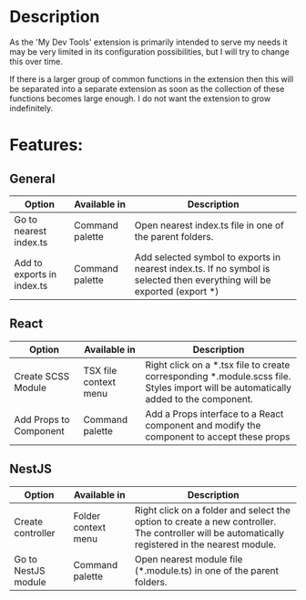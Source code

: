 # Description

As the 'My Dev Tools' extension is primarily intended to serve my needs it may be very limited in its configuration possibilities, but I will try to change this over time.

If there is a larger group of common functions in the extension then this will be separated into a separate extension as soon as the collection of these functions becomes large enough. I do not want the extension to grow indefinitely.

# Features:

## General

| Option                     | Available in    | Description                                                                                                               |
| -------------------------- | --------------- | ------------------------------------------------------------------------------------------------------------------------- |
| Go to nearest index.ts     | Command palette | Open nearest index.ts file in one of the parent folders.                                                                  |
| Add to exports in index.ts | Command palette | Add selected symbol to exports in nearest index.ts. If no symbol is selected then everything will be exported (export \*) |

## React

| Option             | Available in          | Description                                                                                                                           |
| ------------------ | --------------------- | ------------------------------------------------------------------------------------------------------------------------------------- |
| Create SCSS Module | TSX file context menu | Right click on a \*.tsx file to create corresponding \*.module.scss file. Styles import will be automatically added to the component. |
| Add Props to Component | Command palette | Add a Props interface to a React component and modify the component to accept these props |

## NestJS

| Option              | Available in        | Description                                                                                                                                      |
| ------------------- | ------------------- | ------------------------------------------------------------------------------------------------------------------------------------------------ |
| Create controller   | Folder context menu | Right click on a folder and select the option to create a new controller. The controller will be automatically registered in the nearest module. |
| Go to NestJS module | Command palette     | Open nearest module file (\*.module.ts) in one of the parent folders.                                                                            |

